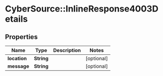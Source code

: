 # CyberSource::InlineResponse4003Details

## Properties
Name | Type | Description | Notes
------------ | ------------- | ------------- | -------------
**location** | **String** |  | [optional] 
**message** | **String** |  | [optional] 


